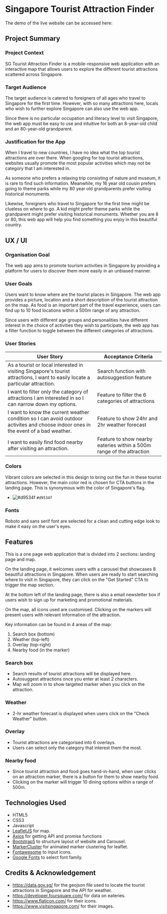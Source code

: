 # Singapore Tourist Attraction Finder

The demo of the live website can be accessed here: 

## Project Summary

### Project Context

SG Tourist Attraction Finder is a mobile-responsive web application with an interactive map that allows users to explore the different tourist attractions scattered across Singapore.

### Target Audience

The target audience is catered to foreigners of all ages who travel to Singapore for the first time. However, with so many attractions here, locals who wish to further explore Singapore can also use the web app. 

Since there is no particular occupation and literacy level to visit Singapore, the web app must be easy to use and intuitive for both an 8-year-old child and an 80-year-old grandparent.

### Justification for the App

When I travel to new countries, I have no idea what the top tourist attractions are over there. When googling for top tourist attractions, websites usually promote the most popular activities which may not be category that I am interested in. 

As someone who prefers a relaxing trip consisting of nature and museum, it is rare to find such information. Meanwhile, my 16 year old cousin prefers going to theme parks while my 80 year old grandparents prefer visiting historical monuments.

Likewise, foreigners who travel to Singapore for the first time might be clueless on where to go. A kid might prefer theme parks while the grandparent might prefer visiting historical monuments. Whether you are 8 or 80, this web app will help you find something you enjoy in this beautiful country.

## UX / UI

### Organisation Goal

The web app aims to promote tourism activities in Singapore by providing a platform for users to discover them more easily in an unbiased manner.

### User Goals

Users want to know where are the tourist places in Singapore. The web app provides a picture, location and a short description of the tourist attraction on the map. As food is an important part of the travel experience, users can find up to 10 food locations within a 500m range of any attraction. 

Since users with different age groups and personalities have different interest in the choice of activities they wish to participate, the web app has a filter function to toggle between the different categories of attractions.

### User Stories

| User Story | Acceptance Criteria |
| ----------- | ----------- |
| As a tourist or local interested in visiting Singapore's tourist attractions, I want to easily locate a particular attraction. | Search function with autosuggestion feature |
| I want to filter only the category of attractions I am interested in so I can narrow down my options. | Feature to filter the 6 categories of attractions |
| I want to know the current weather condition so I can avoid outdoor activites and choose indoor ones in the event of a bad weather. | Feature to show 24hr and 2hr weather forecast |
| I want to easily find food nearby after visiting an attraction. | Feature to show nearby eateries within a 500m range of the attraction |

### Colors

Vibrant colors are selected in this design to bring out the fun in these tourist attractions.
However, the main color red is chosen for CTA buttons in the landing page. This is synonymous with the color of Singapore's flag.
- ![#d9534f](https://via.placeholder.com/15/d9534f/000000?text=+) `#d9534f`

### Fonts

Roboto and sans serif font are selected for a clean and cutting edge look to make it easy on the user's eyes.
<!-- On the other hand, my family might prefer visiting historical monuments. Therefore, different age groups and personalities have different interest in the choice of activities they wish to participate.

Foreigners who travel to Singapore 

The demographics is mostly targeted at foreigners who are travelling to Singapore for the first time on a free and easy tour. Since they do not have a tour guide to bring them around, they might not know where are the popular places to visit. However, it can also be used by locals who have yet to explore every attraction place in Singapore. 

I've broken down the tourist attractions into 6 categories such as arts, architecture, culture, history, nature and recreation. Whether you are 8 or 80, you are bound to find something you enjoy in this beautiful country.

Before heading down to an attraction, users can first check the current weather condition to better plan their trip and avoid disappointments. If the weather is rainy, users could opt for an indoor attraction such as a museum instead of an outdoor attraction such as a theme park.

The demo of the live website can be accessed here:  -->



## Features

This is a one page web application that is divided into 2 sections: landing page and map.

On the landing page, it welcomes users with a carousel that showcases 8 beautiful attractions in Singapore. When users are ready to start searching where to visit in Singapore, they can click on the "Get Started" CTA to trigger the map section.

At the bottom left of the landing page, there is also a email newsletter box if users wish to sign up for marketing and promotional materials.

On the map, all icons used are customised. Clicking on the markers will present users with relevant information of the attraction.

Key information can be found in 4 areas of the map:

1. Search box (bottom)
2. Weather (top-left)
3. Overlay (top-right)
4. Nearby food (in the marker)

### Search box

- Search results of tourist attractions will be displayed here.
- Autosuggest attractions once you enter at least 2 characters.
- Map will zoom in to show targeted marker when you click on the attraction.

### Weather

- 2-hr weather forecast is displayed when users click on the "Check Weather" button.

### Overlay

- Tourist attractions are categorised into 6 overlays.
- Users can select only the category that interest them the most.

### Nearby food

- Since tourist attraction and food goes hand-in-hand, when user clicks on an attraction marker, there is a button for them to show nearby food.
- Clicking on the marker will trigger 10 dining options within a range of 500m.

## Technologies Used

- HTML5
- CSS3
- Javascript
- [LeafletJS](leafletjs.com) for map.
- [Axios](https://github.com/axios/axios) for getting API and promise functions
- [Bootstrap5](https://getbootstrap.com/) to structure layout of website and Carousel.
- [MarkerCluster](https://www.npmjs.com/package/leaflet.markercluster) for animated marker clustering for leaflet.
- [Fontawesome](https://fontawesome.com/icons) to input icons.
- [Google Fonts](https://fonts.google.com/) to select font family.

## Credits & Acknowledgement

- https://data.gov.sg/ for the geojson file used to locate the tourist attractions in Singapore and the API for weather.
- https://developer.foursquare.com/ for data on eateries.
- https://www.flaticon.com/ for their icons.
- https://www.visitsingapore.com/ for their images.